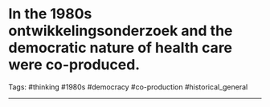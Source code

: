 # In the 1980s ontwikkelingsonderzoek and the democratic nature of health care were co-produced.
Tags: #thinking #1980s #democracy #co-production #historical_general 


---